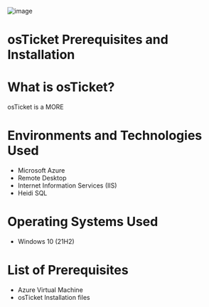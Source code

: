 ![image](https://github.com/user-attachments/assets/9898bdf6-5ad1-4f64-8d30-c8627afc20e9)
# osTicket Prerequisites and Installation
# What is osTicket?
osTicket is a MORE
# Environments and Technologies Used
+ Microsoft Azure
+ Remote Desktop
+ Internet Information Services (IIS)
+ Heidi SQL
# Operating Systems Used
+ Windows 10 (21H2)
# List of Prerequisites
+ Azure Virtual Machine
+ osTicket Installation files
